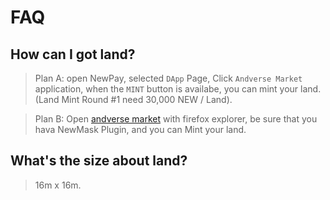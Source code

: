 
# FAQ

## How can I got land?

> Plan A: open NewPay, selected `DApp` Page, Click `Andverse Market` application, when the `MINT` button is availabe, you can mint your land. (Land Mint Round #1 need 30,000 NEW / Land).

> Plan B: Open [andverse market](https://market.andverse.org) with firefox explorer, be sure that you hava NewMask Plugin, and you can Mint your land.


## What's the size about land?

> 16m x 16m.
